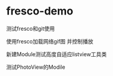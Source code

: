 # fresco-demo
测试fresco和git使用

使用fresco加载网络gif图 并控制播放

新建Module测试高度自适应listview工具类


测试PhotoView的Modile
